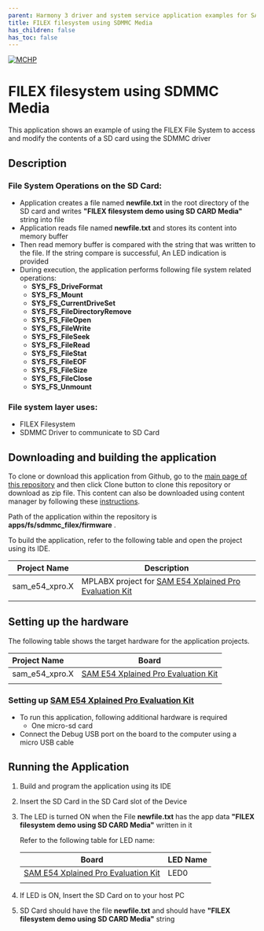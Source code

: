 ```yaml
---
parent: Harmony 3 driver and system service application examples for SAM D5X/E5X family
title: FILEX filesystem using SDMMC Media
has_children: false
has_toc: false
---
```


[![MCHP](https://www.microchip.com/ResourcePackages/Microchip/assets/dist/images/logo.png)](https://www.microchip.com)

# FILEX filesystem using SDMMC Media

This application shows an example of using the FILEX File System to access and modify the contents of a SD card using the SDMMC driver

## Description

### File System Operations on the SD Card:

- Application creates a file named **newfile.txt** in the root directory of the SD card and writes **"FILEX filesystem demo using SD CARD Media"** string into file
- Application reads file named **newfile.txt** and stores its content into memory buffer
- Then read memory buffer is compared with the string that was written to the file. If the string compare is successful, An LED indication is provided
- During execution, the application performs following file system related operations:
  - **SYS_FS_DriveFormat**
  - **SYS_FS_Mount**
  - **SYS_FS_CurrentDriveSet**
  - **SYS_FS_FileDirectoryRemove**
  - **SYS_FS_FileOpen**
  - **SYS_FS_FileWrite**
  - **SYS_FS_FileSeek**
  - **SYS_FS_FileRead**
  - **SYS_FS_FileStat**
  - **SYS_FS_FileEOF**
  - **SYS_FS_FileSize**
  - **SYS_FS_FileClose**
  - **SYS_FS_Unmount**

### File system layer uses:

- FILEX Filesystem
- SDMMC Driver to communicate to SD Card

## Downloading and building the application

To clone or download this application from Github, go to the [main page of this repository](https://github.com/Microchip-MPLAB-Harmony/core_apps_sam_d5x_e5x) and then click Clone button to clone this repository or download as zip file.
This content can also be downloaded using content manager by following these [instructions](https://github.com/Microchip-MPLAB-Harmony/contentmanager/wiki).

Path of the application within the repository is **apps/fs/sdmmc_filex/firmware** .

To build the application, refer to the following table and open the project using its IDE.

| Project Name      | Description                                    |
| ----------------- | ---------------------------------------------- |
| sam_e54_xpro.X | MPLABX project for [SAM E54 Xplained Pro Evaluation Kit](https://www.microchip.com/developmenttools/ProductDetails/atsame54-xpro) |
|||

## Setting up the hardware

The following table shows the target hardware for the application projects.

| Project Name| Board|
|:---------|:---------:|
| sam_e54_xpro.X | [SAM E54 Xplained Pro Evaluation Kit](https://www.microchip.com/developmenttools/ProductDetails/atsame54-xpro) |
|||

### Setting up [SAM E54 Xplained Pro Evaluation Kit](https://www.microchip.com/developmenttools/ProductDetails/atsame54-xpro)

- To run this application, following additional hardware is required
  - One micro-sd card
- Connect the Debug USB port on the board to the computer using a micro USB cable

## Running the Application

1. Build and program the application using its IDE
2. Insert the SD Card in the SD Card slot of the Device
3. The LED is turned ON when the File **newfile.txt** has the app data **"FILEX filesystem demo using SD CARD Media"** written in it

    Refer to the following table for LED name:

    | Board | LED Name |
    | ----- | -------- |
    |  [SAM E54 Xplained Pro Evaluation Kit](https://www.microchip.com/developmenttools/ProductDetails/atsame54-xpro) | LED0 |
    |||

4. If LED is ON, Insert the SD Card on to your host PC
5. SD Card should have the file **newfile.txt** and should have **"FILEX filesystem demo using SD CARD Media"** string
